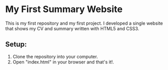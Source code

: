# My First Summary Website
This is my first repository and my first project. 
I developed a single website that shows my CV and summary written with HTML5 and CSS3.

<h2>Setup:</h2>

1. Clone the repository into your computer.
2. Open "index.html" in your browser and that's it!.
